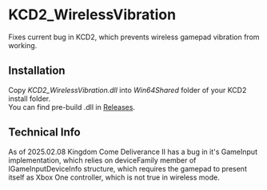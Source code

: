 # KCD2_WirelessVibration
Fixes current bug in KCD2, which prevents wireless gamepad vibration from working.

## Installation
Copy _KCD2_WirelessVibration.dll_ into _Win64Shared_ folder of your KCD2 install folder.  
You can find pre-build .dll in [Releases](https://github.com/Tivian/KCD2_WirelessVibration/releases/latest).

## Technical Info
As of 2025.02.08 Kingdom Come Deliverance II has a bug in it's GameInput implementation, which relies on deviceFamily member of IGameInputDeviceInfo structure, which requires the gamepad to present itself as Xbox One controller, which is not true in wireless mode.